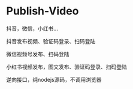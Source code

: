 # Publish-Video
抖音，微信，小红书...

抖音发布视频、验证码登录、扫码登陆

微信视频号发布、扫码登陆

小红书视频发布，图文发布、验证码登录、扫码登陆


逆向接口，纯nodejs源码，不调用浏览器
